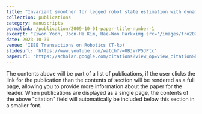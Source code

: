 ```yaml
---
title: "Invariant smoother for legged robot state estimation with dynamic contact event information"
collection: publications
category: manuscripts
permalink: /publication/2009-10-01-paper-title-number-1
excerpt: "Ziwon Yoon, Joon-Ha Kim, Hae-Won Park<img src='/images/tro2023.png'><br/>"
date: 2023-10-30
venue: 'IEEE Transactions on Robotics (T-Ro)'
slidesurl: 'https://www.youtube.com/watch?v=0BJVrP5JPtc'
paperurl: 'https://scholar.google.com/citations?view_op=view_citation&hl=en&user=pws9mbUAAAAJ&citation_for_view=pws9mbUAAAAJ:hMod-77fHWUC'
---
```


The contents above will be part of a list of publications, if the user clicks the link for the publication than the contents of section will be rendered as a full page, allowing you to provide more information about the paper for the reader. When publications are displayed as a single page, the contents of the above "citation" field will automatically be included below this section in a smaller font.